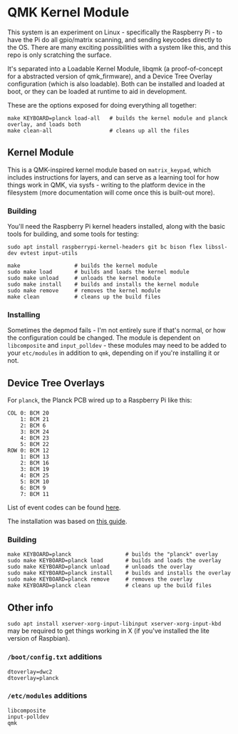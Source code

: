 # QMK Kernel Module

This system is an experiment on Linux - specifically the Raspberry Pi - to have the Pi do all gpio/matrix scanning, and sending keycodes directly to the OS. There are many exciting possibilities with a system like this, and this repo is only scratching the surface.

It's separated into a Loadable Kernel Module, libqmk (a proof-of-concept for a abstracted version of qmk_firmware), and a Device Tree Overlay configuration (which is also loadable). Both can be installed and loaded at boot, or they can be loaded at runtime to aid in development.

These are the options exposed for doing everything all together:

    make KEYBOARD=planck load-all   # builds the kernel module and planck overlay, and loads both
    make clean-all                  # cleans up all the files

## Kernel Module

This is a QMK-inspired kernel module based on `matrix_keypad`, which includes instructions for layers, and can serve as a learning tool for how things work in QMK, via sysfs - writing to the platform device in the filesystem (more documentation will come once this is built-out more).

### Building

You'll need the Raspberry Pi kernel headers installed, along with the basic tools for building, and some tools for testing:

    sudo apt install raspberrypi-kernel-headers git bc bison flex libssl-dev evtest input-utils

    make                 # builds the kernel module
    sudo make load       # builds and loads the kernel module
    sudo make unload     # unloads the kernel module
    sudo make install    # builds and installs the kernel module
    sudo make remove     # removes the kernel module
    make clean           # cleans up the build files

### Installing

Sometimes the depmod fails - I'm not entirely sure if that's normal, or how the configuration could be changed. The module is dependent on `libcomposite` and `input_polldev` - these modules may need to be added to your `etc/modules` in addition to `qmk`, depending on if you're installing it or not.

## Device Tree Overlays

For `planck`, the Planck PCB wired up to a Raspberry Pi like this:

``` 
COL 0: BCM 20
    1: BCM 21
    2: BCM 6
    3: BCM 24
    4: BCM 23
    5: BCM 22
ROW 0: BCM 12
    1: BCM 13
    2: BCM 16
    3: BCM 19
    4: BCM 25
    5: BCM 10
    6: BCM 9
    7: BCM 11
```

List of event codes can be found [here](https://github.com/torvalds/linux/blob/master/include/uapi/linux/input-event-codes.h).

The installation was based on [this guide](http://blog.gegg.us/2017/08/a-matrix-keypad-on-a-raspberry-pi-done-right/).

### Building

    make KEYBOARD=planck                 # builds the "planck" overlay
    sudo make KEYBOARD=planck load       # builds and loads the overlay
    sudo make KEYBOARD=planck unload     # unloads the overlay
    sudo make KEYBOARD=planck install    # builds and installs the overlay
    sudo make KEYBOARD=planck remove     # removes the overlay
    make KEYBOARD=planck clean           # cleans up the build files

## Other info

`sudo apt install xserver-xorg-input-libinput xserver-xorg-input-kbd` may be required to get things working in X (if you've installed the lite version of Raspbian).

### `/boot/config.txt` additions

    dtoverlay=dwc2
    dtoverlay=planck

### `/etc/modules` additions

    libcomposite
    input-polldev
    qmk
